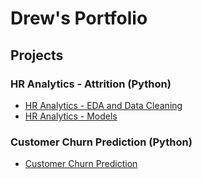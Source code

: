 # Drew's Portfolio

## Projects 

### HR Analytics - Attrition (Python)
- [HR Analytics - EDA and Data Cleaning](https://github.com/drewbaker52/drewbaker52/blob/main/HR_Analytics_EDA_DataCleansing.ipynb)
- [HR Analytics - Models](https://github.com/drewbaker52/drewbaker52/blob/main/HR_Analytics_Models.ipynb)
  
### Customer Churn Prediction (Python)
- [Customer Churn Prediction](https://github.com/drewbaker52/drewbaker52/blob/main/Customer_Churn_Prediction.ipynb)

<!---
drewbaker52/drewbaker52 is a ✨ special ✨ repository because its `README.md` (this file) appears on your GitHub profile.
You can click the Preview link to take a look at your changes.
--->
